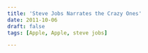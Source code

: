 ```yaml
---
title: 'Steve Jobs Narrates the Crazy Ones'
date: 2011-10-06
draft: false
tags: [Apple, Apple, steve jobs]

---
```


